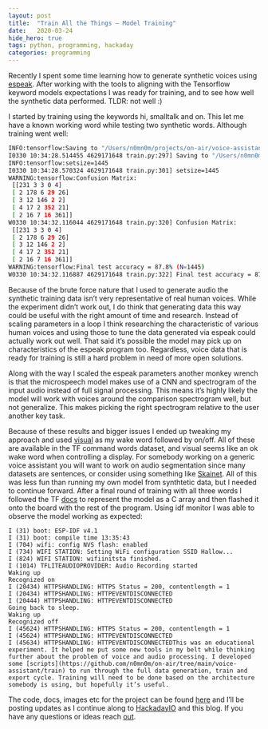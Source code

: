 ```yaml
---
layout:	post
title:	"Train All the Things — Model Training"
date:	2020-03-24
hide_hero: true
tags: python, programming, hackaday
categories: programming
---
```


Recently I spent some time learning how to generate synthetic voices using [espeak](https://burningdaylight.io/posts/train-all-the-things-data-generation/). After working with the tools to aligning with the Tensorflow keyword models expectations I was ready for training, and to see how well the synthetic data performed. TLDR: not well :)

I started by training using the keywords hi, smalltalk and on. This let me have a known working word while testing two synthetic words. Although training went well:

```bash
INFO:tensorflow:Saving to "/Users/n0mn0m/projects/on-air/voice-assistant/train/model/speechcommandstrain/tinyconv.ckpt-18000"  
I0330 10:34:28.514455 4629171648 train.py:297] Saving to "/Users/n0mn0m/projects/on-air/voice-assistant/train/model/speechcommandstrain/tinyconv.ckpt-18000"  
INFO:tensorflow:setsize=1445  
I0330 10:34:28.570324 4629171648 train.py:301] setsize=1445  
WARNING:tensorflow:Confusion Matrix:  
 [[231 3 3 0 4]  
 [ 2 178 6 29 26]  
 [ 3 12 146 2 2]  
 [ 4 17 2 352 21]  
 [ 2 16 7 16 361]]  
W0330 10:34:32.116044 4629171648 train.py:320] Confusion Matrix:  
 [[231 3 3 0 4]  
 [ 2 178 6 29 26]  
 [ 3 12 146 2 2]  
 [ 4 17 2 352 21]  
 [ 2 16 7 16 361]]  
WARNING:tensorflow:Final test accuracy = 87.8% (N=1445)  
W0330 10:34:32.116887 4629171648 train.py:322] Final test accuracy = 87.8% (N=1445)The model didn’t respond well once it was loaded onto the ESP-EYE. I tried a couple more rounds with other keywords and spectrogram samples with similar results.
```

Because of the brute force nature that I used to generate audio the synthetic training data isn’t very representative of real human voices. While the experiment didn’t work out, I do think that generating data this way could be useful with the right amount of time and research. Instead of scaling parameters in a loop I think researching the characteristic of various human voices and using those to tune the data generated via espeak could actually work out well. That said it’s possible the model may pick up on characteristics of the espeak program too. Regardless, voice data that is ready for training is still a hard problem in need of more open solutions.

Along with the way I scaled the espeak parameters another monkey wrench is that the microspeech model makes use of a CNN and spectrogram of the input audio instead of full signal processing. This means it’s highly likely the model will work with voices around the comparison spectrogram well, but not generalize. This makes picking the right spectrogram relative to the user another key task.

Because of these results and bigger issues I ended up tweaking my approach and used [visual](https://github.com/n0mn0m/on-air/tree/main/voice-assistant/smalltalk/main/main_functions.cc) as my wake word followed by on/off. All of these are available in the TF command words dataset, and visual seems like an ok wake word when controlling a display. For somebody working on a generic voice assistant you will want to work on audio segmentation since many datasets are sentences, or consider using something like [Skainet](https://github.com/espressif/esp-skainet). All of this was less fun than running my own model from synthtetic data, but I needed to continue forward. After a final round of training with all three words I followed the TF [docs](https://www.tensorflow.org/lite/microcontrollers?hl=he) to represent the model as a C array and then flashed it onto the board with the rest of the program. Using idf monitor I was able to observe the model working as expected:

```shell
I (31) boot: ESP-IDF v4.1  
I (31) boot: compile time 13:35:43  
I (704) wifi: config NVS flash: enabled  
I (734) WIFI STATION: Setting WiFi configuration SSID Hallow...  
I (824) WIFI STATION: wifiinitsta finished.  
I (1014) TFLITEAUDIOPROVIDER: Audio Recording started  
Waking up  
Recognized on  
I (20434) HTTPSHANDLING: HTTPS Status = 200, contentlength = 1  
I (20434) HTTPSHANDLING: HTTPEVENTDISCONNECTED  
I (20444) HTTPSHANDLING: HTTPEVENTDISCONNECTED  
Going back to sleep.  
Waking up  
Recognized off  
I (45624) HTTPSHANDLING: HTTPS Status = 200, contentlength = 1  
I (45624) HTTPSHANDLING: HTTPEVENTDISCONNECTED  
I (45634) HTTPSHANDLING: HTTPEVENTDISCONNECTEDThis was an educational experiment. It helped me put some new tools in my belt while thinking further about the problem of voice and audio processing. I developed some [scripts](https://github.com/n0mn0m/on-air/tree/main/voice-assistant/train) to run through the full data generation, train and export cycle. Training will need to be done based on the architecture somebody is using, but hopefully it’s useful.
```

The code, docs, images etc for the project can be found [here](https://github.com/n0mn0m/on-air) and I’ll be posting updates as I continue along to [HackadayIO](https://hackaday.io/project/170228-on-air) and this blog. If you have any questions or ideas reach [out](mailto:n0mn0m@burningdaylight.io).
